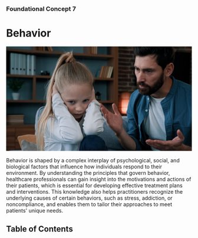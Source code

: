 ### Foundational Concept 7
# Behavior
![Cover image](assets/cover_behavior.jpg)

Behavior is shaped by a complex interplay of psychological, social, and biological factors that influence how individuals respond to their environment. By understanding the principles that govern behavior, healthcare professionals can gain insight into the motivations and actions of their patients, which is essential for developing effective treatment plans and interventions. This knowledge also helps practitioners recognize the underlying causes of certain behaviors, such as stress, addiction, or noncompliance, and enables them to tailor their approaches to meet patients' unique needs.

## Table of Contents

